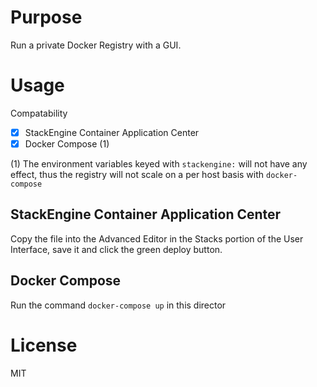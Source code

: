 # Purpose

Run a private Docker Registry with a GUI.

# Usage

Compatability

* [x] StackEngine Container Application Center
* [x] Docker Compose (1)

(1) The environment variables keyed with `stackengine:` will not have any
effect, thus the registry will not scale on a per host basis with 
`docker-compose`

## StackEngine Container Application Center

Copy the file into the Advanced Editor in the Stacks portion of the User 
Interface, save it and click the green deploy button.

## Docker Compose

Run the command `docker-compose up` in this director

# License

MIT
